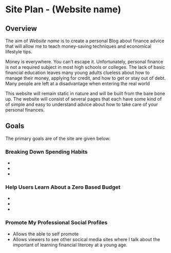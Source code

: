 # Site Plan - (Website name)

## Overview

The aim of *Website name* is to create a personal Blog about finance advice that will allow me to teach money-saving techniques and economical lifestyle tips. 

Money is everywhere. You can’t escape it. Unfortunately, personal finance is not a required subject in most high schools or colleges. The lack of basic financial education leaves many young adults clueless about how to manage their money, applying for credit, and how to get or stay out of debt. Many people are left at a disadvantage when entering the real world  

This website will remain static in nature and will be built from the bare bone up. The website will consist of several pages that each have some kind of of simple and easy to understand advice about how to take care of your personal finances.  

## Goals

The primary goals are of the site are given below:

### Breaking Down Spending Habits
* 
* 
*
### Help Users Learn About a Zero Based Budget
*
*
*
### Promote My Professional Social Profiles
* Allows the able to self promote 
* Allows viewers to see other socical media sites where I talk about the important of learning financial litercey at a young age. 


